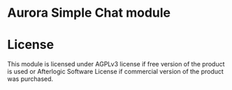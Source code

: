 # Aurora Simple Chat module

# License
This module is licensed under AGPLv3 license if free version of the product is used or Afterlogic Software License if commercial version of the product was purchased.